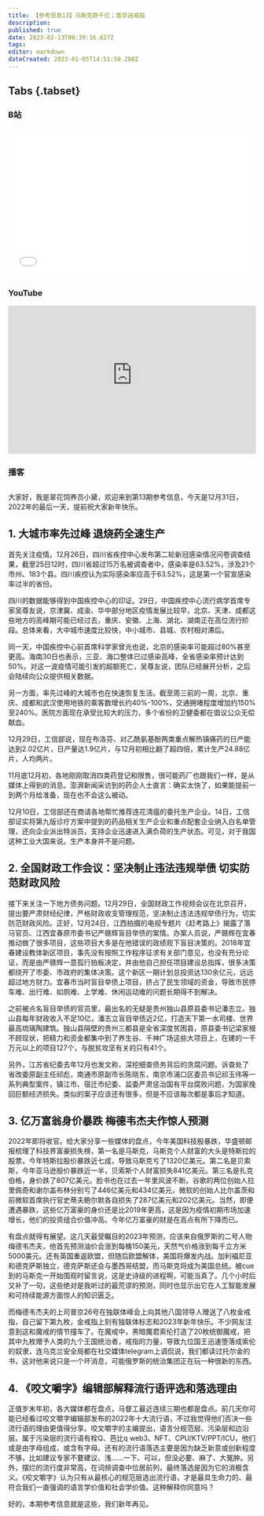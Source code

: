 ```yaml
---
title: 【参考信息13】马斯克跌千亿；普京送戒指
description: 
published: true
date: 2023-02-13T00:39:16.627Z
tags: 
editor: markdown
dateCreated: 2023-01-05T14:51:50.288Z
---
```


## Tabs {.tabset}
### B站
<div style="position: relative; padding: 30% 45%;">
<iframe style="position: absolute; width: 100%; height: 100%; left: 0; top: 0;" src="//player.bilibili.com/player.html?&bvid=BV1xD4y1j7kk&page=1&as_wide=1&high_quality=1&danmaku=1&autoplay=0" scrolling="no" border="0" frameborder="no" framespacing="0" allowfullscreen="true"></iframe>
</div>

### YouTube
<div style="position: relative; padding: 30% 45%;">
<iframe style="position: absolute; top: 0; left: 0; width: 100%; height: 100%;" src="https://www.youtube-nocookie.com/embed/wQk1ns_m7Y0" title="YouTube video player" frameborder="0" allow="accelerometer; autoplay; clipboard-write; encrypted-media; gyroscope; picture-in-picture" allowfullscreen></iframe>
</div>
  
### 播客
<div class="podcast-player"></div>

## 

大家好，我是翠花饲养员小黛，欢迎来到第13期参考信息，今天是12月31日，2022年的最后一天，提前祝大家新年快乐。

## 1. 大城市率先过峰 退烧药全速生产

首先关注疫情。12月26日，四川省疾控中心发布第二轮新冠感染情况问卷调查结果，截至25日12时，四川省超过15万名被调查者中，感染率是63.52%，涉及21个市州、183个县。四川疾控认为实际感染率应高于63.52%，这是第一个官宣感染率过半的省份。

四川的数据能够得到中国疾控中心的印证。29日，中国疾控中心流行病学首席专家吴尊友说，京津冀、成渝、华中部分地区疫情发展比较早，北京、天津、成都这些地方的高峰期可能已经过去，重庆、安徽、上海、湖北、湖南正在高位流行阶段。总体来看，大中城市速度比较快，中小城市、县城、农村相对滞后。

同一天，中国疾控中心前首席科学家曾光也说，北京的感染率可能超过80%甚至更高。海南30日也表示，三亚、海口整体已过感染高峰，全省感染率预计达到50%。对这一波疫情可能引发的超额死亡，吴尊友说，团队已经展开分析，之后会陆续向公众提供相关数据。

另一方面，率先过峰的大城市也在快速恢复生活。截至周三前的一周，北京、重庆、成都和武汉使用地铁的乘客数增长约40%-100%，交通拥堵程度增加约150%至240%。医院方面现在承受比较大的压力，多个省份的卫健委都在倡议公众无偿献血。

12月29日，工信部说，现在布洛芬、对乙酰氨基酚两类重点解热镇痛药的日产能达到2.02亿片，日产量达1.9亿片，与12月初相比翻了超四倍，累计生产24.88亿片，人均两片。

11月底12月初，各地刚刚取消四类药登记和限售，很可能药厂也跟我们一样，是从媒体上得到的消息。澎湃新闻采访到的药企人士直言：确实太快了，如果能提前一到两个月给准备，现在也不会这么被动。

12月10日，工信部还在商请各地帮忙推荐连花清瘟的委托生产企业。14日，工信部证实将第九版诊疗方案中提到的药品相关生产企业和重点配套企业纳入白名单管理，还向企业派出特派员，支持企业迅速进入满负荷的生产状态。可见，对于我国这种工业大国来说。生产本身并不是问题。

## 2. 全国财政工作会议：坚决制止违法违规举债 切实防范财政风险

接下来关注一下地方债务问题。12月29日，全国财政工作视频会议在北京召开，提出要严肃财经纪律，严格财政收支管理规范，坚决制止违法违规举债行为，切实防范财政风险。正好，12月24日，江西拍摄的电视专题片《赶考路上》揭露了落马官员、江西宜春原市委书记严赣辉盲目举债的案情。办案人员说，严赣辉在宜春推动做了很多项目，这些项目大多是在他错误的政绩观下盲目决策的。2018年宜春建设教体新区项目，事先没有按照工作程序征求有关部门意见，也没有充分论证，而是由严赣辉一意孤行拍板决定，并由他自己担任项目建设总指挥，很多决策都绕开了市委、市政府的集体决策。这个新区一期计划总投资达130余亿元，远远超过地方财力。宜春市当时盲目举债上项目，挤占了民生领域的资金，导致市民停车难、出行难、如厕难、上学难、休闲运动难的问题长期得不到解决。

之前被点名盲目举债的官员里，最出名的无疑是贵州独山县原县委书记潘志立。独山县每年财政收入不足10亿，潘志立盲目举债近2亿，打造天下第一水司楼、世界最高琉璃陶建筑。独山县隔壁的贵州三都县是全省深度贫困县，原县委书记梁家根不顾现状，把精力和资金都集中到了养生谷、千神广场这些大项目上，在建的一千万元以上的项目127个，与脱贫攻坚有关的只有41个。

另外，江苏省纪委去年12月也发文称，深挖细查债务背后的贪腐问题。诉查处了省改委原副主任祁彪，南通市原副市长陈晓东，南京市浦口区委员书记祁玉伟等一系列典型案件，镇江市、宿迁市纪委、监委严肃惩治国有平台腐败问题，为国家挽回巨额经济损失。类似的案子应该还有很多，但是不应该每次都是事后才知道。

## 3. 亿万富翁身价暴跌 梅德韦杰夫作惊人预测

2022年即将收官。给大家分享一些媒体的盘点，今年美国科技股暴跌，华盛顿邮报梳理了科技界富豪损失榜，第一名是马斯克，马斯克个人财富的大头是特斯拉的股票，今年特斯拉股价暴跌近七成，导致马斯克亏了1320亿美元。第二名是贝索斯，今年亚马逊股价暴跌近一半，贝索斯个人财富损失841亿美元。第三名是扎克伯格，身价跌了807亿美元。脸书也在过去一年里风波不断。谷歌的两位创始人拉里佩奇和谢尔盖布林分别亏了446亿美元和434亿美元，微软的创始人比尔盖茨和前微软首席执行官史蒂夫鲍尔默各自损失了287亿美元和202亿美元。当然，即便遭遇暴跌，这些亿万富豪的身价还是比2019年更高，这是因为疫情初期市场加速增长，他们的投资组合价值冲高。今年亿万富豪的财是在高点有所下降而已。

有盘点就得有展望。这几天最受瞩目的2023年预测，应该来自俄罗斯的二号人物梅德韦杰夫，他首先预测油价会涨到每桶150美元，天然气价格涨到每千立方米5000美元。还有英国重返欧盟，但随后欧盟解体，美国将爆发内战。加利福尼亚和德克萨斯独立，德克萨斯还会与墨西哥结盟，而马斯克将成为美国总统。被cue到的马斯克一开始围观时留言说，这是史诗级的进程啊，可能当真了。几个小时后又补了一句，这些绝对是我听过的最荒谬的预测，同时也显示出它在人工智能发展和可持续能源方面惊人的知识匮乏。

而梅德韦杰夫的上司普京26号在独联体峰会上向其他八国领导人赠送了八枚金戒指，自己留下第九枚，金戒指上刻有独联体标志和2023年新年快乐。不少网友注意到这和魔戒的情节撞车了。在魔戒中，黑暗魔君索伦打造了20枚统御魔戒，把其中九枚赠予人类的九个王国统治者，戒指的力量，导致九位国王迅速堕落成索伦的奴隶，连乌克兰安全局都在社交媒体telegram上调侃说，我们都读过托尔金的书，这对他来说只是一个坏消息，可能俄罗斯的统治集团正在玩一种很新的东西。

## 4. 《咬文嚼字》编辑部解释流行语评选和落选理由

正值岁末年初，各大媒体都在盘点，马督工最近连续三期也都是盘点。前几天你可能已经看过咬文嚼字编辑部发布的2022年十大流行语，不过我觉得他们否决一些流行语的理由更值得分享。咬文嚼字的主编提出，语言分规范层、污染层和边沿层。属于污染层的流行语有栓Q、芭比q web3、NFT、CPU/KTV/PPT/ICU，他们或是由字母组成，或含有字母。还有的流行语落选主要是因为缺乏新意或创新程度不够，比如建议专家不要建议、浅……一下、可以，但没必要、麻了、大冤肿。另外，摆烂的流行度非常高，在词频调查中位居前列，最终落选是因为它的消极含义。《咬文嚼字》认为只有从最核心的规范层选出流行语，才是最具生命力的、最符合我们一直强调的语言学价值和社会学价值。这种解释你同意吗？

好的，本期参考信息就是这些，我们新年再见。

